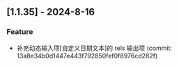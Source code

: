 ## [1.1.35] - 2024-8-16

### Feature

- 补充动态输入项[自定义日期文本]的 rels 输出项 (commit: 13a8e34b0d1447e443f792850fef0f8976cd282f)
